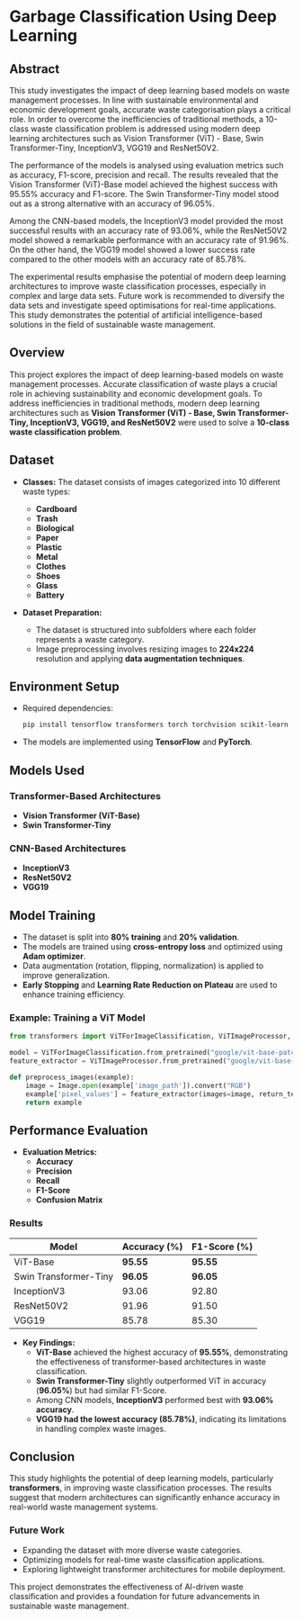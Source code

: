 # Garbage Classification Using Deep Learning

## Abstract

This study investigates the impact of deep learning based models on waste management processes. In line with sustainable environmental and economic development goals, accurate waste categorisation plays a critical role. In order to overcome the inefficiencies of traditional methods, a 10-class waste classification problem is addressed using modern deep learning architectures such as Vision Transformer (ViT) - Base, Swin Transformer-Tiny, InceptionV3, VGG19 and ResNet50V2. 

The performance of the models is analysed using evaluation metrics such as accuracy, F1-score, precision and recall. The results revealed that the Vision Transformer (ViT)-Base model achieved the highest success with 95.55% accuracy and F1-score. The Swin Transformer-Tiny model stood out as a strong alternative with an accuracy of 96.05%. 

Among the CNN-based models, the InceptionV3 model provided the most successful results with an accuracy rate of 93.06%, while the ResNet50V2 model showed a remarkable performance with an accuracy rate of 91.96%. On the other hand, the VGG19 model showed a lower success rate compared to the other models with an accuracy rate of 85.78%. 

The experimental results emphasise the potential of modern deep learning architectures to improve waste classification processes, especially in complex and large data sets. Future work is recommended to diversify the data sets and investigate speed optimisations for real-time applications. This study demonstrates the potential of artificial intelligence-based solutions in the field of sustainable waste management. 


## Overview
This project explores the impact of deep learning-based models on waste management processes. Accurate classification of waste plays a crucial role in achieving sustainability and economic development goals. To address inefficiencies in traditional methods, modern deep learning architectures such as **Vision Transformer (ViT) - Base, Swin Transformer-Tiny, InceptionV3, VGG19, and ResNet50V2** were used to solve a **10-class waste classification problem**.

## Dataset
- **Classes:** The dataset consists of images categorized into 10 different waste types:
  - **Cardboard**
  - **Trash**
  - **Biological**
  - **Paper**
  - **Plastic**
  - **Metal**
  - **Clothes**
  - **Shoes**
  - **Glass**
  - **Battery**

- **Dataset Preparation:**
  - The dataset is structured into subfolders where each folder represents a waste category.
  - Image preprocessing involves resizing images to **224x224** resolution and applying **data augmentation techniques**.

## Environment Setup
- Required dependencies:
  ```bash
  pip install tensorflow transformers torch torchvision scikit-learn numpy pandas matplotlib
  ```
- The models are implemented using **TensorFlow** and **PyTorch**.

## Models Used
### Transformer-Based Architectures
- **Vision Transformer (ViT-Base)**
- **Swin Transformer-Tiny**

### CNN-Based Architectures
- **InceptionV3**
- **ResNet50V2**
- **VGG19**

## Model Training
- The dataset is split into **80% training** and **20% validation**.
- The models are trained using **cross-entropy loss** and optimized using **Adam optimizer**.
- Data augmentation (rotation, flipping, normalization) is applied to improve generalization.
- **Early Stopping** and **Learning Rate Reduction on Plateau** are used to enhance training efficiency.

### Example: Training a ViT Model
```python
from transformers import ViTForImageClassification, ViTImageProcessor, TrainingArguments, Trainer

model = ViTForImageClassification.from_pretrained("google/vit-base-patch16-224", num_labels=10)
feature_extractor = ViTImageProcessor.from_pretrained("google/vit-base-patch16-224")

def preprocess_images(example):
    image = Image.open(example['image_path']).convert("RGB")
    example['pixel_values'] = feature_extractor(images=image, return_tensors="pt").pixel_values[0]
    return example
```

## Performance Evaluation
- **Evaluation Metrics:**
  - **Accuracy**
  - **Precision**
  - **Recall**
  - **F1-Score**
  - **Confusion Matrix**

### Results
| Model                 | Accuracy (%) | F1-Score (%) |
|-----------------------|-------------|-------------|
| ViT-Base             | **95.55**    | **95.55**    |
| Swin Transformer-Tiny| **96.05**    | **96.05**    |
| InceptionV3          | 93.06        | 92.80       |
| ResNet50V2           | 91.96        | 91.50       |
| VGG19                | 85.78        | 85.30       |

- **Key Findings:**
  - **ViT-Base** achieved the highest accuracy of **95.55%**, demonstrating the effectiveness of transformer-based architectures in waste classification.
  - **Swin Transformer-Tiny** slightly outperformed ViT in accuracy (**96.05%**) but had similar F1-Score.
  - Among CNN models, **InceptionV3** performed best with **93.06% accuracy**.
  - **VGG19 had the lowest accuracy (85.78%)**, indicating its limitations in handling complex waste images.

## Conclusion
This study highlights the potential of deep learning models, particularly **transformers**, in improving waste classification processes. The results suggest that modern architectures can significantly enhance accuracy in real-world waste management systems.

### Future Work
- Expanding the dataset with more diverse waste categories.
- Optimizing models for real-time waste classification applications.
- Exploring lightweight transformer architectures for mobile deployment.

This project demonstrates the effectiveness of AI-driven waste classification and provides a foundation for future advancements in sustainable waste management.

